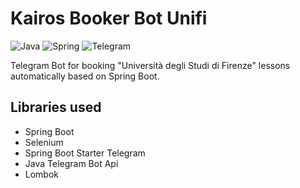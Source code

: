 # Kairos Booker Bot Unifi
![Java](https://img.shields.io/badge/java-%23ED8B00.svg?style=for-the-badge&logo=java&logoColor=white)
![Spring](https://img.shields.io/badge/spring-%236DB33F.svg?style=for-the-badge&logo=spring&logoColor=white)
![Telegram](https://img.shields.io/badge/Telegram-2CA5E0?style=for-the-badge&logo=telegram&logoColor=white)


Telegram Bot for booking "Università degli Studi di Firenze" lessons automatically based on Spring Boot.

## Libraries used

- Spring Boot
- Selenium
- Spring Boot Starter Telegram
- Java Telegram Bot Api
- Lombok

